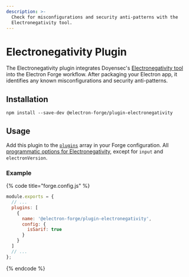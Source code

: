 ```yaml
---
description: >-
  Check for misconfigurations and security anti-patterns with the
  Electronegativity tool.
---
```


# Electronegativity Plugin

The Electronegativity plugin integrates Doyensec's [Electronegativity tool](https://github.com/doyensec/electronegativity#electronegativity) into the Electron Forge workflow. After packaging your Electron app, it identifies any known misconfigurations and security anti-patterns.

## Installation

```shell
npm install --save-dev @electron-forge/plugin-electronegativity
```

## Usage

Add this plugin to the [`plugins`](../configuration.md#plugins) array in your Forge configuration. All [programmatic options for Electronegativity](https://github.com/doyensec/electronegativity#programmatically), except for `input` and `electronVersion`.

### Example

{% code title="forge.config.js" %}
```javascript
module.exports = {
  // ...
  plugins: [
    {
      name: '@electron-forge/plugin-electronegativity',
      config: {
        isSarif: true
      }
    }
  ]
  // ...
};
```
{% endcode %}
